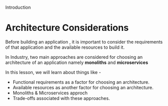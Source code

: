 Introduction

# Architecture Considerations

Before building an application , it is important to consider the requirements of that application and the available resources to build it.

In Industry, two main approaches are considered for choosing an architecture of an application namely **monoliths** and **microservices**

In this lesson, we will learn about things like - 
- Functional requirements as a factor for choosing an architecture.
- Available resources as another factor for choosing an architecture.
- Monoliths & Microservices approch
- Trade-offs associated with these approaches.
